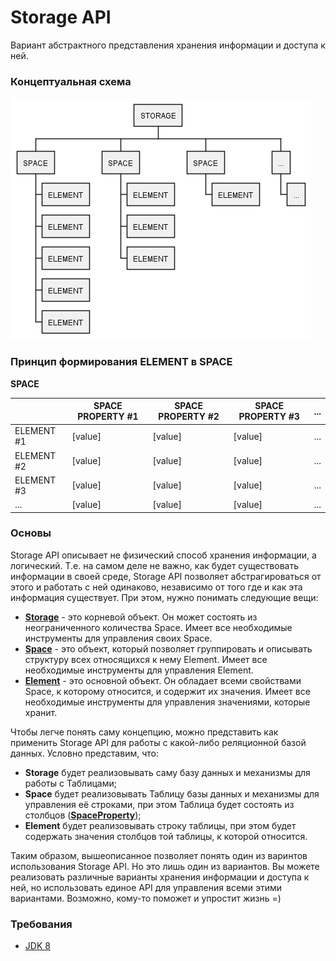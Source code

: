 # Storage API

Вариант абстрактного представления хранения информации и доступа к ней.

### Концептуальная схема

![Концептуальная схема](extra/docs/Scheme.png)

### Принцип формирования ELEMENT в SPACE

__SPACE__

|            | SPACE PROPERTY #1 | SPACE PROPERTY #2 | SPACE PROPERTY #3 | ... |
|------------|-------------------|-------------------|-------------------|-----|
| ELEMENT #1 | [value]           | [value]           | [value]           | ... |
| ELEMENT #2 | [value]           | [value]           | [value]           | ... |
| ELEMENT #3 | [value]           | [value]           | [value]           | ... |
| ...        | [value]           | [value]           | [value]           | ... |


### Основы

Storage API описывает не физический способ хранения информации, а логический. Т.е. на самом деле не важно, как будет существовать информации в своей среде, Storage API позволяет абстрагироваться от этого и работать с ней
одинаково, независимо от того где и как эта информация существует. При этом, нужно понимать следующие вещи:

* __[Storage](src/main/java/ru/rds/data/storage/Storage.java)__ - это корневой объект. Он может состоять из неограниченного количества Space. Имеет все необходимые инструменты для управления своих Space.
* __[Space](src/main/java/ru/rds/data/storage/Space.java)__ - это объект, который позволяет группировать и описывать структуру всех относящихся к нему Element. Имеет все необходимые инструменты для управления Element.
* __[Element](src/main/java/ru/rds/data/storage/Element.java)__ - это основной объект. Он обладает всеми свойствами Space, к которому относится, и содержит их значения. Имеет все необходимые инструменты для управления значениями, которые хранит.

Чтобы легче понять саму концепцию, можно представить как применить Storage API для работы с какой-либо реляционной базой данных. Условно представим, что:

* __Storage__ будет реализовывать саму базу данных и механизмы для работы с Таблицами;
* __Space__ будет реализовывать Таблицу базы данных и механизмы для управления её строками, при этом Таблица будет состоять из столбцов (__[SpaceProperty](src/main/java/ru/rds/data/storage/SpaceProperty.java)__);
* __Element__ будет реализовывать строку таблицы, при этом будет содержать значения столбцов той таблицы, к которой относится.

Таким образом, вышеописанное позволяет понять один из варинтов использования Storage API. Но это лишь один из вариантов. Вы можете реализовать различные варианты хранения информации и доступа к ней, но использовать
единое API для управления всеми этими вариантами. Возможно, кому-то поможет и упростит жизнь =)

### Требования
- [JDK 8](https://openjdk.org/projects/jdk/8/)